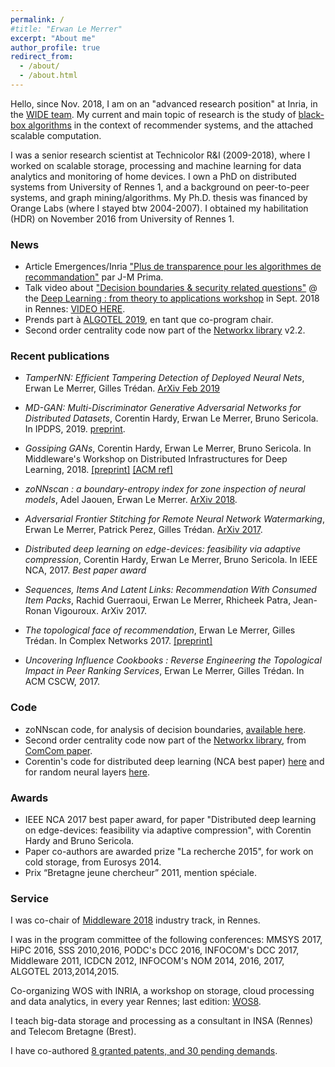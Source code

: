```yaml
---
permalink: /
#title: "Erwan Le Merrer"
excerpt: "About me"
author_profile: true
redirect_from: 
  - /about/
  - /about.html
---
```

Hello,
since Nov. 2018, I am on an "advanced research position" at Inria, in the [WIDE team](https://team.inria.fr/wide/team/). My current and main topic of research is the study of [black-box algorithms](https://github.com/erwanlemerrer/blackbox-algorithms) in the context of recommender systems, and the attached scalable computation.

I was a senior research scientist at Technicolor R&I (2009-2018), where I worked on scalable storage, processing and machine learning for data analytics and monitoring of home devices. I own a PhD on distributed systems from University of Rennes 1, and a background on peer-to-peer systems, and graph mining/algorithms. My Ph.D. thesis was financed by Orange Labs (where I stayed btw 2004-2007). I obtained my habilitation (HDR) on November 2016 from University of Rennes 1.

### News

* Article Emergences/Inria ["Plus de transparence pour les algorithmes de recommandation"](http://emergences.inria.fr/2019/newsletter-n56/l56-recommandations) par J-M Prima.
* Talk video about ["Decision boundaries & security related questions"](https://github.com/erwanlemerrer/erwanlemerrer.github.io/blob/master/files/presWSDL-LeMerrer.pdf) @ the [Deep Learning : from theory to applications workshop](https://www.lebesgue.fr/content/sem2018-deeplearning-program) in Sept. 2018 in Rennes: <a href="https://www.lebesgue.fr/video/2876" >VIDEO HERE</a>.
* Prends part à [ALGOTEL 2019](https://www.irit.fr/algotel2019/), en tant que co-program chair.
* Second order centrality code now part of the [Networkx library](https://github.com/networkx/networkx/blob/master/networkx/algorithms/centrality/second_order.py) v2.2.


### Recent publications

* _TamperNN: Efficient Tampering Detection of Deployed Neural Nets_,
Erwan Le Merrer, Gilles Trédan.
[ArXiv Feb 2019](https://arxiv.org/abs/1903.00317)

* _MD-GAN: Multi-Discriminator Generative Adversarial Networks for Distributed Datasets_,
Corentin Hardy, Erwan Le Merrer, Bruno Sericola.
In IPDPS, 2019. [preprint](https://arxiv.org/pdf/1811.03850v2.pdf).

* _Gossiping GANs_,
Corentin Hardy, Erwan Le Merrer, Bruno Sericola.
In Middleware's Workshop on Distributed Infrastructures for Deep Learning, 2018. [[preprint]](https://github.com/erwanlemerrer/erwanlemerrer.github.io/blob/master/files/gossiping_gan_HLMS_DIDL2018_preprint.pdf) [[ACM ref]](https://dl.acm.org/citation.cfm?id=3286563)

* _zoNNscan : a boundary-entropy index for zone inspection of neural models_,
Adel Jaouen, Erwan Le Merrer.
[ArXiv 2018](https://arxiv.org/abs/1808.06797).

* _Adversarial Frontier Stitching for Remote Neural Network Watermarking_,
Erwan Le Merrer, Patrick Perez, Gilles Trédan.
[ArXiv 2017](https://arxiv.org/abs/1711.01894).

* _Distributed deep learning on edge-devices: feasibility via adaptive compression_,
Corentin Hardy, Erwan Le Merrer, Bruno Sericola.
In IEEE NCA, 2017. _Best paper award_

* _Sequences, Items And Latent Links: Recommendation With Consumed Item Packs_,
Rachid Guerraoui, Erwan Le Merrer, Rhicheek Patra, Jean-Ronan Vigouroux.
ArXiv 2017.

* _The topological face of recommendation_,
Erwan Le Merrer, Gilles Trédan.
In Complex Networks 2017. [[preprint]](https://arxiv.org/pdf/1704.08991.pdf)

* _Uncovering Influence Cookbooks : Reverse Engineering the Topological Impact in Peer Ranking Services_,
Erwan Le Merrer, Gilles Trédan.
In ACM CSCW, 2017.

### Code

* zoNNscan code, for analysis of decision boundaries, [available here](https://github.com/technicolor-research/zoNNscan).
* Second order centrality code now part of the [Networkx library](https://github.com/networkx/networkx/blob/master/networkx/algorithms/centrality/second_order.py), from [ComCom paper](http://homepages.laas.fr/gtredan/pdf/SOC_COMCOM2010.pdf).
* Corentin's code for distributed deep learning (NCA best paper) [here](https://github.com/Hardy-c/AdaComp) and for random neural layers [here](https://github.com/Hardy-c/DNN-with-RNL).

### Awards

* IEEE NCA 2017 best paper award, for paper "Distributed deep learning on edge-devices: feasibility via adaptive compression", with Corentin Hardy and Bruno Sericola.
* Paper co-authors are awarded prize "La recherche 2015", for work on cold storage, from Eurosys 2014.
* Prix “Bretagne jeune chercheur” 2011, mention spéciale.

### Service

I was co-chair of [Middleware 2018](http://2018.middleware-conference.org/) industry track, in Rennes.

I was in the program committee of the following conferences: MMSYS 2017, HiPC 2016, SSS 2010,2016, PODC's DCC 2016, INFOCOM's DCC 2017, Middleware 2011, ICDCN 2012, INFOCOM's NOM 2014, 2016, 2017, ALGOTEL 2013,2014,2015.

Co-organizing WOS with INRIA, a workshop on storage, cloud processing and data analytics, in every year Rennes; last edition: [WOS8](http://www.bretagne-networking.org/wos8).

I teach big-data storage and processing as a consultant in INSA (Rennes) and Telecom Bretagne (Brest).

I have co-authored [8 granted patents, and 30 pending demands](https://patents.google.com/?inventor=merrer+erwan&oq=inventor:le+merrer+erwan).

